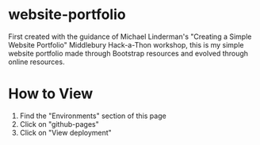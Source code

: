 # website-portfolio
First created with the guidance of Michael Linderman's "Creating a Simple Website Portfolio" Middlebury Hack-a-Thon workshop, this is my simple website portfolio made through Bootstrap resources and evolved through online resources. 

# How to View
1) Find the "Environments" section of this page 
2) Click on "github-pages"
3) Click on "View deployment" 
